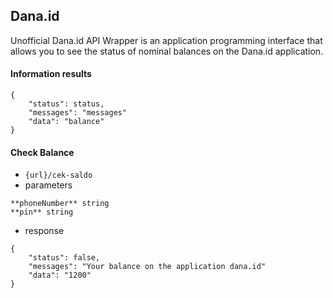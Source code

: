 ## Dana.id
 Unofficial Dana.id API Wrapper is an application programming interface that allows you to see the status of nominal balances on the Dana.id application. 

#### Information results
```
{
    "status": status,
    "messages": "messages"
    "data": "balance"
}
```

#### Check Balance
- `{url}/cek-saldo`
- parameters
```
**phoneNumber** string
**pin** string
```
- response 
```
{
    "status": false,
    "messages": "Your balance on the application dana.id"
    "data": "1200"
}
```